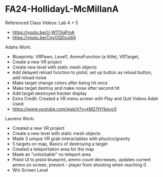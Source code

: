 # FA24-HollidayL-McMillanA

Referenced Class Videos: Lab 4 + 5 
- https://youtu.be/U-W1TllgPmA
- https://youtu.be/CnvOQDoJdI4

 Adahs Work:
- Blueprints: VRPawn, Level1, AmmoFunction (a little), VRTarget, 
- Create a new VR project
- Create new level with static mesh objects
- Add delayed reload function to pistol, set up button as reload button, add reload noise
- Make target change colors after being hit once
- Make target destroy and make noise after second hit
- Add target destroyed tracker display
- Extra Credit: Created a VR menu screen with Play and Quit
Videos Adah Used: 
- https://www.youtube.com/watch?v=kM27HYbpvc0

Laurens Work:
- Created a new VR project
- Create a new level with static mesh objects 
- Made 3 unique VR grab interactables with physics/gravity
- 5 targets on map, Basics of destroying a target
- Created a teleportation area for the map
- Made an “unlockable” no teleport area 
- Pistol UI to pistol blueprint, ammo count decreases, updates current ammo on screen, prevent - player from shooting when reaching 0
- Win Screen Level

